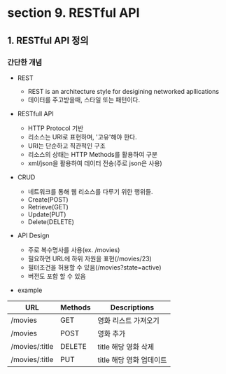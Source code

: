 # section 9. RESTful API

## 1. RESTful API 정의

### 간단한 개념

- REST

  - REST is an architecture style for desigining networked apllications
  - 데이터를 주고받을때, 스타일 또는 패턴이다.

- RESTfull API

  - HTTP Protocol 기반
  - 리소스는 URI로 표현하며, '고유'해야 한다.
  - URI는 단순하고 직관적인 구조
  - 리소스의 상태는 HTTP Methods를 활용하여 구분
  - xml/json을 활용하여 데이터 전송(주로 json은 사용)

- CRUD

  - 네트워크를 통해 웹 리소스를 다루기 위한 행위들.
  - Create(POST)
  - Retrieve(GET)
  - Update(PUT)
  - Delete(DELETE)

- API Design

  - 주로 복수명사를 사용(ex. /movies)
  - 필요하면 URL에 하위 자원을 표현(/movies/23)
  - 필터조건을 허용할 수 있음(/movies?state=active)
  - 버전도 포함 할 수 있음

- example

| URL            | Methods | Descriptions             |
| -------------- | ------- | ------------------------ |
| /movies        | GET     | 영화 리스트 가져오기     |
| /movies        | POST    | 영화 추가                |
| /movies/:title | DELETE  | title 해당 영화 삭제     |
| /movies/:title | PUT     | title 해당 영화 업데이트 |
